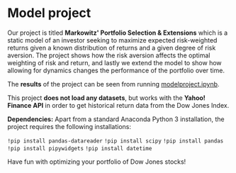 # Model project

Our project is titled **Markowitz' Portfolio Selection & Extensions** which is a static model of an investor seeking to maximize expected risk-weighted returns given a known distribution of returns and a given degree of risk aversion. The project shows how the risk aversion affects the optimal weighting of risk and return, and lastly we extend the model to show how allowing for dynamics changes the performance of the portfolio over time.

The **results** of the project can be seen from running [modelproject.ipynb](modelproject.ipynb).

This project **does not load any datasets**, but works with the **Yahoo! Finance API** in order to get historical return data from the Dow Jones Index. 

**Dependencies:** Apart from a standard Anaconda Python 3 installation, the project requires the following installations:

``!pip install pandas-datareader``
``!pip install scipy``
``!pip install pandas``
``!pip install pipywidgets``
``!pip install datetime``

Have fun with optimizing your portfolio of Dow Jones stocks! 
